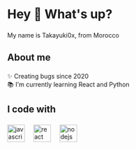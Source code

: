 <h1 align="left">Hey 👋 What's up?</h1>

###

<p align="left">My name is Takayuki0x, from Morocco</p>

###

<h2 align="left">About me</h2>

###

<p align="left">✨ Creating bugs since 2020<br>📚 I'm currently learning React and Python</p>

###

<h2 align="left">I code with</h2>

###

<div align="left">
  <img src="https://cdn.jsdelivr.net/gh/devicons/devicon/icons/javascript/javascript-original.svg" height="40" alt="javascript logo"  />
  <img width="12" />
  <img src="https://cdn.jsdelivr.net/gh/devicons/devicon/icons/react/react-original.svg" height="40" alt="react logo"  />
  <img width="12" />
  <img src="https://cdn.jsdelivr.net/gh/devicons/devicon/icons/nodejs/nodejs-original.svg" height="40" alt="nodejs logo"  />
</div>

###

